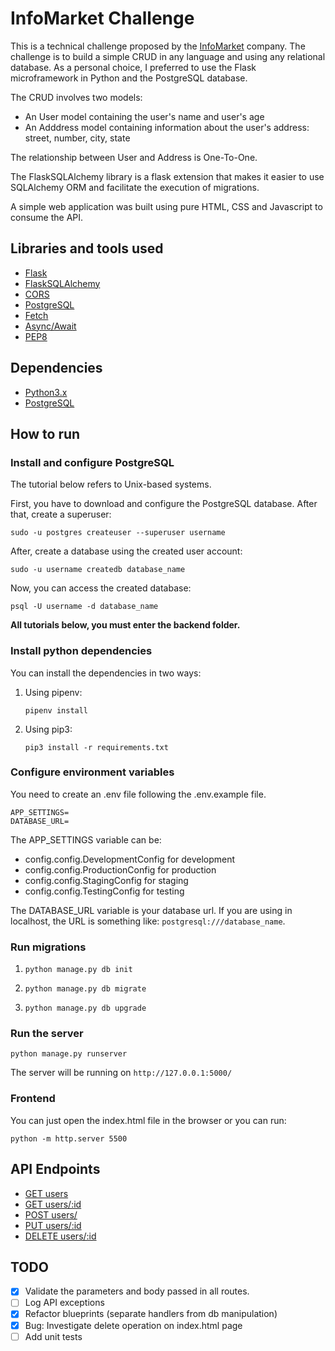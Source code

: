 # InfoMarket Challenge

This is a technical challenge proposed by the [InfoMarket](https://infomarketpesquisa.com/) company. The challenge is to build a simple CRUD in any language and using any relational database. As a personal choice, I preferred to use the Flask microframework in Python and the PostgreSQL database.

The CRUD involves two models:
- An User model containing the user's name and user's age
- An Adddress model containing information about the user's address: street, number, city, state

The relationship between User and Address is One-To-One.

The FlaskSQLAlchemy library is a flask extension that makes it easier to use SQLAlchemy ORM and facilitate the execution of migrations.

A simple web application was built using pure HTML, CSS and Javascript to consume the API.

## Libraries and tools used

- [Flask](https://flask.palletsprojects.com/en/1.1.x/)
- [FlaskSQLAlchemy](https://flask-sqlalchemy.palletsprojects.com/en/2.x/)
- [CORS](https://flask-cors.readthedocs.io/en/latest/)
- [PostgreSQL](https://www.postgresql.org/)
- [Fetch](https://developer.mozilla.org/pt-BR/docs/Web/API/Fetch_API/Using_Fetch)
- [Async/Await](https://developer.mozilla.org/pt-BR/docs/Web/JavaScript/Reference/Statements/async_function)
- [PEP8](https://www.python.org/dev/peps/pep-0008/)

## Dependencies

- [Python3.x](https://www.python.org/)
- [PostgreSQL](https://www.postgresql.org/)

## How to run

### Install and configure PostgreSQL

The tutorial below refers to Unix-based systems.

First, you have to download and configure the PostgreSQL database. After that, create a superuser:

```
sudo -u postgres createuser --superuser username
```

After, create a database using the created user account:

```
sudo -u username createdb database_name
```

Now, you can access the created database:

```
psql -U username -d database_name
```

**All tutorials below, you must enter the backend folder.**

### Install python dependencies


You can install the dependencies in two ways:

1. Using pipenv:

    ```
    pipenv install
    ```

2. Using pip3:

    ```
    pip3 install -r requirements.txt
    ```

### Configure environment variables

You need to create an .env file following the .env.example file.

```
APP_SETTINGS=
DATABASE_URL=
```

The APP_SETTINGS variable can be:

- config.config.DevelopmentConfig for development
- config.config.ProductionConfig for production
- config.config.StagingConfig for staging
- config.config.TestingConfig for testing

The DATABASE_URL variable is your database url. If you are using in localhost, the URL is something like: `postgresql:///database_name`.

### Run migrations

1.  ```
    python manage.py db init
    ```

2.  ```
    python manage.py db migrate
    ```

3.  ```
    python manage.py db upgrade
    ```

### Run the server

```
python manage.py runserver
```

The server will be running on `http://127.0.0.1:5000/`

### Frontend

You can just open the index.html file in the browser or you can run:

```
python -m http.server 5500
```

## API Endpoints

- [GET users](docs/get_users.md)
- [GET users/:id](docs/get_user.md)
- [POST users/](docs/post_user.md)
- [PUT users/:id](docs/put_user.md)
- [DELETE users/:id](docs/delete_user.md)

## TODO

- [x] Validate the parameters and body passed in all routes.
- [ ] Log API exceptions
- [x] Refactor blueprints (separate handlers from db manipulation)
- [x] Bug: Investigate delete operation on index.html page
- [ ] Add unit tests